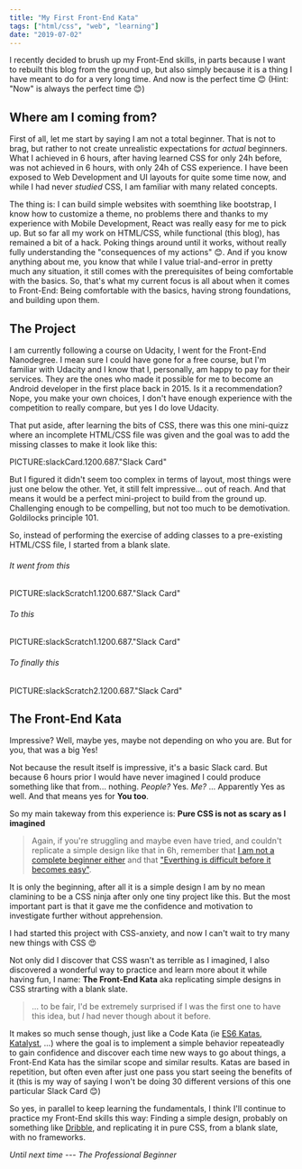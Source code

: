 ```yaml
---
title: "My First Front-End Kata"
tags: ["html/css", "web", "learning"]
date: "2019-07-02"
---
```


I recently decided to brush up my Front-End skills, in parts because I want to rebuilt this blog from the ground up, but also simply because it is a thing I have meant to do for a very long time. And now is the perfect time 😊 (Hint: "Now" is always the perfect time 😊)
<!--end-->

## Where am I coming from?

First of all, let me start by saying I am not a total beginner. That is not to brag, but rather to not create unrealistic expectations for _actual_ beginners. What I achieved in 6 hours, after having learned CSS for only 24h before, was not achieved in 6 hours, with only 24h of CSS experience. I have been exposed to Web Development and UI layouts for quite some time now, and while I had never _studied_ CSS, I am familiar with many related concepts.

The thing is: I can build simple websites with soemthing like bootstrap, I know how to customize a theme, no problems there and thanks to my experience with Mobile Development, React was really easy for me to pick up. But so far all my work on HTML/CSS, while functional (this blog), has remained a bit of a hack. Poking things around until it works, without really fully understanding the "consequences of my actions" 😊. And if you know anything about me, you know that while I value trial-and-error in pretty much any situation, it still comes with the prerequisites of being comfortable with the basics. So, that's what my current focus is all about when it comes to Front-End: Being comfortable with the basics, having strong foundations, and building upon them.


## The Project
I am currently following a course on Udacity, I went for the Front-End Nanodegree. I mean sure I could have gone for a free course, but I'm familiar with Udacity and I know that I, personally, am happy to pay for their services. They are the ones who made it possible for me to become an Android developer in the first place back in 2015. Is it a recommendation? Nope, you make your own choices, I don't have enough experience with the competition to really compare, but yes I do love Udacity.

That put aside, after learning the bits of CSS, there was this one mini-quizz where an incomplete HTML/CSS file was given and the goal was to add the missing classes to make it look like this:

PICTURE:slackCard.1200.687."Slack Card"

But I figured it didn't seem too complex in terms of layout, most things were just one below the other. Yet, it still felt impressive... out of reach. And that means it would be a perfect mini-project to build from the ground up. Challenging enough to be compelling, but not too much to be demotivation. Goldilocks principle 101.

So, instead of performing the exercise of adding classes to a pre-existing HTML/CSS file, I started from a blank slate.

###### It went from this
PICTURE:slackScratch1.1200.687."Slack Card"

###### To this
PICTURE:slackScratch1.1200.687."Slack Card"

###### To finally this
PICTURE:slackScratch2.1200.687."Slack Card"

## The Front-End Kata

Impressive? Well, maybe yes, maybe not depending on who you are. But for you, that was a big Yes!

Not because the result itself is impressive, it's a basic Slack card. But because 6 hours prior I would have never imagined I could produce something like that from... nothing. _People?_ Yes. _Me?_ ... Apparently Yes as well. And that means yes for **You too**.

So my main takeway from this experience is: **Pure CSS is not as scary as I imagined**

> Again, if you're struggling and maybe even have tried, and couldn't replicate a simple design like that in 6h, remember that [I am not a complete beginner either](#where-am-i-coming-from) and that ["Everthing is difficult before it becomes easy"](/about#professional-beginner).

It is only the beginning, after all it is a simple design I am by no mean clamining to be a CSS ninja after only one tiny project like this. But the most important part is that it gave me the confidence and motivation to investigate further without apprehension.

I had started this project with CSS-anxiety, and now I can't wait to try many new things with CSS 😍

Not only did I discover that CSS wasn't as terrible as I imagined, I also discovered a wonderful way to practice and learn more about it while having fun, I name: **The Front-End Kata** aka replicating simple designs in CSS strarting with a blank slate.   

> ... to be fair, I'd be extremely surprised if I was the first one to have this idea, but _I_ had never though about it before. 

It makes so much sense though, just like a Code Kata (ie [ES6 Katas](https://es6katas.org/), [Katalyst](https://katalyst.codurance.com/), ...) where the goal is to implement a simple behavior repeateadly to gain confidence and discover each time new ways to go about things, a Front-End Kata has the similar scope and similar results. Katas are based in repetition, but often even after just one pass you start seeing the benefits of it (this is my way of saying I won't be doing 30 different versions of this one particular Slack Card 😊)

So yes, in parallel to keep learning the fundamentals, I think I'll continue to practice my Front-End skills this way: Finding a simple design, probably on something like [Dribble](https://dribbble.com/shots/popular/web-design), and replicating it in pure CSS, from a blank slate, with no frameworks.


*Until next time --- The Professional Beginner*
